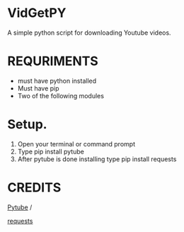 # VidGetPY
A simple python script for downloading Youtube videos.

# REQURIMENTS
* must have python installed
* Must have pip
* Two of the following modules

# Setup.
1. Open your terminal or command prompt
2. Type pip install pytube
3. After pytube is done installing type pip install requests

# CREDITS
[Pytube](https://pytube.io/en/latest/) / 


[requests](https://requests.readthedocs.io/en/latest/)
